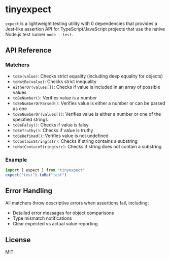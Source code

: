 # tinyexpect
 
`expect` is a lightweight testing utility  with 0 dependencies that provides a Jest-like assertion API for TypeScript/JavaScript projects that use the native Node.js test runner `node --test`.

## API Reference

### Matchers

- `toBe(value)`: Checks strict equality (including deep equality for objects)
- `toNotBe(value)`: Checks strict inequality
- `eitherOr(values[])`: Checks if value is included in an array of possible values
- `toBeNumber()`: Verifies value is a number
- `toBeNumberOrParsed()`: Verifies value is either a number or can be parsed as one
- `toBeNumberOr(values[])`: Verifies value is either a number or one of the specified strings
- `toBeFalsy()`: Checks if value is falsy
- `toBeTruthy()`: Checks if value is truthy
- `toBeDefined()`: Verifies value is not undefined
- `toContainString(str)`: Checks if string contains a substring
- `toNotContainString(str)`: Checks if string does not contain a substring

### Example
```typescript
import { expect } from "tinyexpect"
expect("test").toBe("test")
```

## Error Handling

All matchers throw descriptive errors when assertions fail, including:
- Detailed error messages for object comparisons
- Type mismatch notifications
- Clear expected vs actual value reporting

## License

MIT
